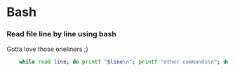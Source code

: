 #  Bash

### Read file line by line using bash
Gotta love those oneliners ;)
```bash
    while read line; do printf "$line\n"; printf "other commands\n"; done < /etc/passwd
```
